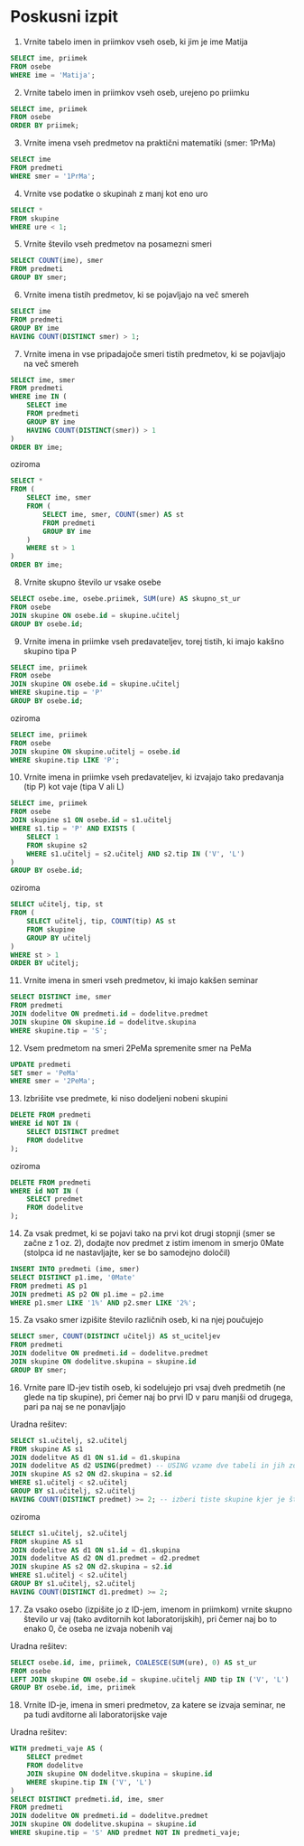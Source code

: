 # Poskusni izpit

1. Vrnite tabelo imen in priimkov vseh oseb, ki jim je ime Matija
```sql
SELECT ime, priimek 
FROM osebe
WHERE ime = 'Matija';
```

2. Vrnite tabelo imen in priimkov vseh oseb, urejeno po priimku
```sql
SELECT ime, priimek 
FROM osebe
ORDER BY priimek;
```

3. Vrnite imena vseh predmetov na praktični matematiki (smer: 1PrMa)
```sql
SELECT ime 
FROM predmeti
WHERE smer = '1PrMa';
```

4. Vrnite vse podatke o skupinah z manj kot eno uro
```sql
SELECT * 
FROM skupine
WHERE ure < 1;
```

5. Vrnite število vseh predmetov na posamezni smeri
```sql
SELECT COUNT(ime), smer 
FROM predmeti
GROUP BY smer;
```

6. Vrnite imena tistih predmetov, ki se pojavljajo na več smereh
```sql
SELECT ime 
FROM predmeti
GROUP BY ime
HAVING COUNT(DISTINCT smer) > 1;
```

7. Vrnite imena in vse pripadajoče smeri tistih predmetov, ki se pojavljajo na več smereh
```sql
SELECT ime, smer 
FROM predmeti
WHERE ime IN (
    SELECT ime 
    FROM predmeti
    GROUP BY ime
    HAVING COUNT(DISTINCT(smer)) > 1
)
ORDER BY ime;
```
oziroma
```sql
SELECT * 
FROM (
    SELECT ime, smer 
    FROM (
        SELECT ime, smer, COUNT(smer) AS st 
        FROM predmeti
        GROUP BY ime
    )
    WHERE st > 1
)
ORDER BY ime;
```

8. Vrnite skupno število ur vsake osebe
```sql
SELECT osebe.ime, osebe.priimek, SUM(ure) AS skupno_st_ur 
FROM osebe
JOIN skupine ON osebe.id = skupine.učitelj
GROUP BY osebe.id;
```

9. Vrnite imena in priimke vseh predavateljev, torej tistih, ki imajo kakšno skupino tipa P
```sql
SELECT ime, priimek 
FROM osebe
JOIN skupine ON osebe.id = skupine.učitelj
WHERE skupine.tip = 'P'
GROUP BY osebe.id;
```
oziroma
```sql
SELECT ime, priimek 
FROM osebe
JOIN skupine ON skupine.učitelj = osebe.id
WHERE skupine.tip LIKE 'P';
```

10. Vrnite imena in priimke vseh predavateljev, ki izvajajo tako predavanja (tip P) kot vaje (tipa V ali L)
```sql
SELECT ime, priimek 
FROM osebe
JOIN skupine s1 ON osebe.id = s1.učitelj
WHERE s1.tip = 'P' AND EXISTS (
    SELECT 1 
    FROM skupine s2
    WHERE s1.učitelj = s2.učitelj AND s2.tip IN ('V', 'L')
)
GROUP BY osebe.id;
```
oziroma
```sql
SELECT učitelj, tip, st 
FROM (
    SELECT učitelj, tip, COUNT(tip) AS st 
    FROM skupine
    GROUP BY učitelj
)
WHERE st > 1
ORDER BY učitelj;
```

11. Vrnite imena in smeri vseh predmetov, ki imajo kakšen seminar
```sql
SELECT DISTINCT ime, smer 
FROM predmeti
JOIN dodelitve ON predmeti.id = dodelitve.predmet
JOIN skupine ON skupine.id = dodelitve.skupina
WHERE skupine.tip = 'S';
```

12. Vsem predmetom na smeri 2PeMa spremenite smer na PeMa
```sql
UPDATE predmeti
SET smer = 'PeMa'
WHERE smer = '2PeMa';
```

13. Izbrišite vse predmete, ki niso dodeljeni nobeni skupini
```sql
DELETE FROM predmeti
WHERE id NOT IN (
    SELECT DISTINCT predmet
    FROM dodelitve
);
```
oziroma
```sql
DELETE FROM predmeti
WHERE id NOT IN (
    SELECT predmet 
    FROM dodelitve
);
```

14. Za vsak predmet, ki se pojavi tako na prvi kot drugi stopnji (smer se začne z 1 oz. 2), dodajte nov predmet z istim imenom in smerjo 0Mate (stolpca id ne nastavljajte, ker se bo samodejno določil)
```sql
INSERT INTO predmeti (ime, smer)
SELECT DISTINCT p1.ime, '0Mate' 
FROM predmeti AS p1
JOIN predmeti AS p2 ON p1.ime = p2.ime
WHERE p1.smer LIKE '1%' AND p2.smer LIKE '2%';
```

15. Za vsako smer izpišite število različnih oseb, ki na njej poučujejo
```sql
SELECT smer, COUNT(DISTINCT učitelj) AS st_uciteljev 
FROM predmeti
JOIN dodelitve ON predmeti.id = dodelitve.predmet
JOIN skupine ON dodelitve.skupina = skupine.id
GROUP BY smer;
```

16. Vrnite pare ID-jev tistih oseb, ki sodelujejo pri vsaj dveh predmetih (ne glede na tip skupine), pri čemer naj bo prvi ID v paru manjši od drugega, pari pa naj se ne ponavljajo

Uradna rešitev:
```sql
SELECT s1.učitelj, s2.učitelj 
FROM skupine AS s1
JOIN dodelitve AS d1 ON s1.id = d1.skupina
JOIN dodelitve AS d2 USING(predmet) -- USING vzame dve tabeli in jih združi glede na stolpec predmet
JOIN skupine AS s2 ON d2.skupina = s2.id
WHERE s1.učitelj < s2.učitelj
GROUP BY s1.učitelj, s2.učitelj
HAVING COUNT(DISTINCT predmet) >= 2; -- izberi tiste skupine kjer je število različnih predmetov vsaj 2
```
oziroma
```sql
SELECT s1.učitelj, s2.učitelj
FROM skupine AS s1
JOIN dodelitve AS d1 ON s1.id = d1.skupina
JOIN dodelitve AS d2 ON d1.predmet = d2.predmet
JOIN skupine AS s2 ON d2.skupina = s2.id
WHERE s1.učitelj < s2.učitelj
GROUP BY s1.učitelj, s2.učitelj
HAVING COUNT(DISTINCT d1.predmet) >= 2;
```

17. Za vsako osebo (izpišite jo z ID-jem, imenom in priimkom) vrnite skupno število ur vaj (tako avditornih kot laboratorijskih), pri čemer naj bo to enako 0, če oseba ne izvaja nobenih vaj

Uradna rešitev:
```sql
SELECT osebe.id, ime, priimek, COALESCE(SUM(ure), 0) AS st_ur 
FROM osebe
LEFT JOIN skupine ON osebe.id = skupine.učitelj AND tip IN ('V', 'L')
GROUP BY osebe.id, ime, priimek
```

18. Vrnite ID-je, imena in smeri predmetov, za katere se izvaja seminar, ne pa tudi avditorne ali laboratorijske vaje

Uradna rešitev:
```sql
WITH predmeti_vaje AS (
    SELECT predmet 
    FROM dodelitve
    JOIN skupine ON dodelitve.skupina = skupine.id
    WHERE skupine.tip IN ('V', 'L')
)
SELECT DISTINCT predmeti.id, ime, smer 
FROM predmeti
JOIN dodelitve ON predmeti.id = dodelitve.predmet
JOIN skupine ON dodelitve.skupina = skupine.id
WHERE skupine.tip = 'S' AND predmet NOT IN predmeti_vaje;
```